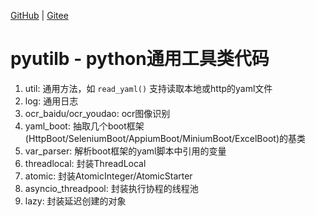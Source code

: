 [GitHub](https://github.com/shigebeyond/pyutilb) | [Gitee](https://gitee.com/shigebeyond/pyutilb)

# pyutilb - python通用工具类代码

1. util: 通用方法，如 `read_yaml()` 支持读取本地或http的yaml文件
2. log: 通用日志
3. ocr_baidu/ocr_youdao: ocr图像识别 
4. yaml_boot: 抽取几个boot框架(HttpBoot/SeleniumBoot/AppiumBoot/MiniumBoot/ExcelBoot)的基类
5. var_parser: 解析boot框架的yaml脚本中引用的变量 
6. threadlocal: 封装ThreadLocal
7. atomic: 封装AtomicInteger/AtomicStarter
8. asyncio_threadpool: 封装执行协程的线程池
9. lazy: 封装延迟创建的对象